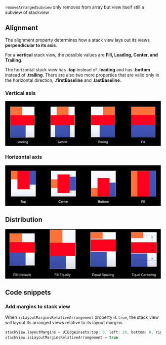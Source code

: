 `removeArrangedSubview` only removes from array but view itself still a subview of stackview

## Alignment

The alignment property determines how a stack view lays out its views **perpendicular to its axis**.

For a **vertical** stack view, the possible values are **Fill, Leading, Center, and Trailing**.

The horizontal stack view has **.top** instead of .**leading** and has **.bottom** instead of .**trailing**. There are also two more properties that are valid only in the horizontal direction, **.firstBaseline** and .**lastBaseline**.

### Vertical axis

![](UIStackView/Screen_Shot_2020-09-19_at_14.29.33.png)

### Horizontal axis

![](UIStackView/Screen_Shot_2020-09-19_at_14.29.09.png)

## Distribution

![](UIStackView/Screen_Shot_2020-09-19_at_14.31.21.png)

## Code snippets

### Add margins to stack view

When `isLayoutMarginsRelativeArrangement` property is `true`, the stack view will layout its arranged views relative to its layout margins.

```swift
stackView.layoutMargins = UIEdgeInsets(top: 0, left: 20, bottom: 0, right: 20)
stackView.isLayoutMarginsRelativeArrangement = true
```